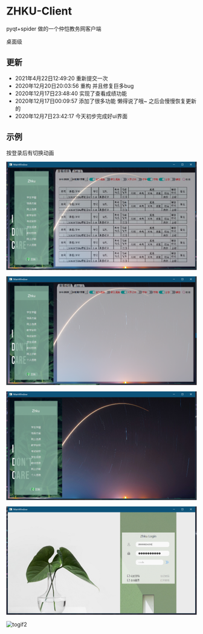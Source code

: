 # ZHKU-Client
pyqt+spider 做的一个仲恺教务网客户端

桌面级

## 更新
- 2021年4月22日12:49:20 重新提交一次
- 2020年12月20日20:03:56 重构 并且修复巨多bug
- 2020年12月17日23:48:40 实现了查看成绩功能
- 2020年12月17日00:09:57 添加了很多功能 懒得说了哦~ 之后会慢慢恢复更新的 
- 2020年12月7日23:42:17 今天初步完成好ui界面

## 示例



按登录后有切换动画

![1608467836782](img/1608467836782.png)

![1608465925058](img/1608465925058.png)

![1608465915546](img/1608465915546.png)

![1608465869398](img/1608465869398.png)

![togif2](img/togif2.gif)



